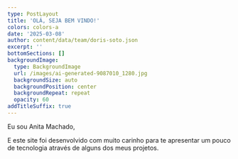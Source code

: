 ```yaml
---
type: PostLayout
title: 'OLÁ, SEJA BEM VINDO!'
colors: colors-a
date: '2025-03-08'
author: content/data/team/doris-soto.json
excerpt: ''
bottomSections: []
backgroundImage:
  type: BackgroundImage
  url: /images/ai-generated-9087010_1280.jpg
  backgroundSize: auto
  backgroundPosition: center
  backgroundRepeat: repeat
  opacity: 60
addTitleSuffix: true
---
```

Eu sou Anita Machado,

E este site foi desenvolvido com muito carinho para te apresentar um pouco de tecnologia através de alguns dos meus projetos.

